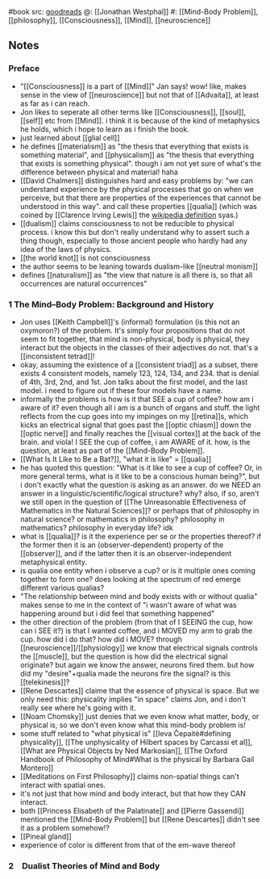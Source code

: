 #book 
src: [goodreads]()
@: [[Jonathan Westphal]]
#: [[Mind-Body Problem]], [[philosophy]], [[Consciousness]], [[Mind]], [[neuroscience]]

## Notes
### Preface
- "[[Consciousness]] is a part of [[Mind]]" Jan says! wow! like, makes sense in the view of [[neuroscience]] but not that of [[Advaita]], at least as far as i can reach.
- Jon likes to seperate all other terms like [[Consciousness]], [[soul]], [[self]] etc from [[Mind]]. i think it is because of the kind of metaphysics he holds, which i hope to learn as i finish the book.
- just learned about [[glial cell]]
- he defines [[materialism]] as "the thesis that everything that exists is something material", and [[physicalism]] as "the thesis that everything that exists is something physical". though i am not yet sure of what's the difference between physical and material! haha
- [[David Chalmers]] distinguishes hard and easy problems by: "we can understand experience by the physical processes that go on when we perceive, but that there are properties of the experiences that cannot be understood in this way". and call these properties [[qualia]] (which was coined by [[Clarence Irving Lewis]] the [wikipedia definition](https://en.wikipedia.org/wiki/Qualia#Definitions) syas.)
- [[dualism]] claims consciousness to not be reducible to physical process. i know this but don't really understand why to assert such a thing though, especially to those ancient people who hardly had any idea of the laws of physics.
- [[the world knot]] is not consciousness
- the author seems to be leaning towards dualism-like [[neutral monism]]
- defines [[naturalism]] as "the view that nature is all there is, so that all occurrences are natural occurrences"
### 1 The Mind–Body Problem: Background and History
- Jon uses [[Keith Campbell]]'s (informal) formulation (is this not an oxymoron?) of the problem. It's simply four propositions that do not seem to fit together, that mind is non-physical, body is physical, they interact but the objects in the classes of their adjectives do not. that's a [[inconsistent tetrad]]! 
- okay, assuming the existence of a [[consistent triad]] as a subset, there exists 4 consistent models, namely 123, 124, 134, and 234. that is denial of 4th, 3rd, 2nd, and 1st. Jon talks about the first model, and the last model. i need to figure out if these four models have a name. 
- informally the problems is how is it that SEE a cup of coffee? how am i aware of it? even though all i am is a bunch of organs and stuff. the light reflects from the cup goes into my impinges on my [[retina]]s, which kicks an electrical signal that goes past the [[optic chiasm]] down the [[optic nerve]] and finally reaches the [[visual cortex]] at the back of the brain. and viola! I SEE the cup of coffee, i am AWARE of it. how, is the question, at least as part of the [[Mind-Body Problem]].
- [[What Is It Like to Be a Bat?]], "what it is like" = [[qualia]]
- he has quoted this question: "What is it like to see a cup of coffee? Or, in more general terms, what is it like to be a conscious human being?", but i don't exactly what the question is asking as an answer. do we NEED an answer in a linguistic/scientific/logical structure? why? also, if so, aren't we still open in the question of [[The Unreasonable Effectiveness of Mathematics in the Natural Sciences]]? or perhaps that of philosophy in natural science? or mathematics in philosophy? philosophy in mathematics? philosophy in everyday life? idk
- what is [[qualia]]? is it the experience per se or the properties thereof? if the former then it is an (observer-dependent) property of the [[observer]], and if the latter then it is an observer-independent metaphysical entity. 
- is qualia one entity when i observe a cup? or is it multiple ones coming together to form one? does looking at the spectrum of red emerge different various qualias?
- "The relationship between mind and body exists with or without qualia" makes sense to me in the context of "i wasn't aware of what was happening around but i did feel that something happened"
- the other direction of the problem (from that of I SEEING the cup, how can i SEE it?) is that I wanted coffee, and i MOVED my arm to grab the cup. how did i do that? how did i MOVE? through [[neuroscience]]/[[physiology]] we know that electrical signals controls the [[muscle]], but the question is how did the electrical signal originate? but again we know the answer, neurons fired them. but how did my "desire"+qualia made the neurons fire the signal? is this [[telekinesis]]? 
- [[Rene Descartes]] claime that the essence of physical is space. But we only need this: physicality implies "in space" claims Jon, and i don't really see where he's going with it.
- [[Noam Chomsky]] just denies that we even know what matter, body, or physical is, so we don't even know what this mind-body problem is!
- some stuff related to "what physical is" [[Ieva Čepaitė#defining physicality]], [[The unphysicality of Hilbert spaces by Carcassi et al]], [[What are Physical Objects by Ned Markosian]], [[The Oxford Handbook of Philosophy of Mind#What is the physical by Barbara Gail Montero]]
- [[Meditations on First Philosophy]] claims non-spatial things can't interact with spatial ones.
- it's not just that how mind and body interact, but that how they CAN interact.
- both [[Princess Elisabeth of the Palatinate]] and [[Pierre Gassendi]] mentioned the [[Mind-Body Problem]] but [[Rene Descartes]] didn't see it as a problem somehow!?
- [[Pineal gland]]
- experience of color is different from that of the em-wave thereof
### 2 Dualist Theories of Mind and Body
